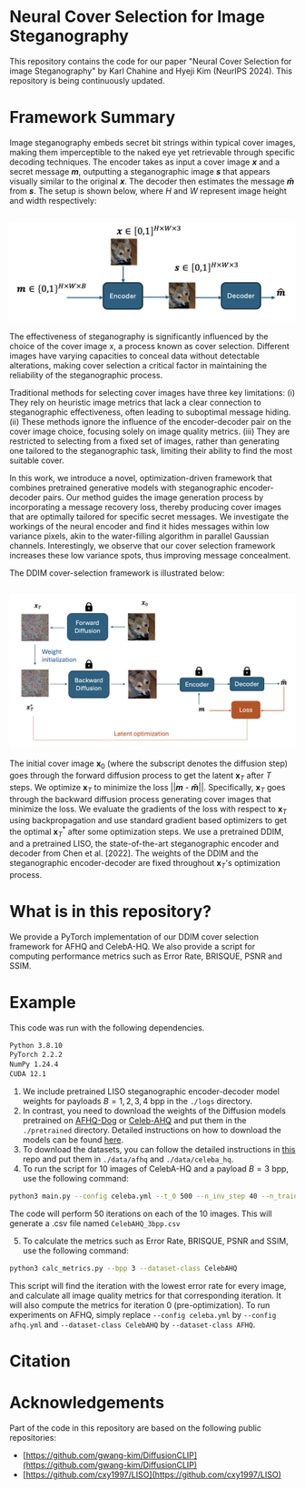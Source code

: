 # Neural Cover Selection for Image Steganography
This repository contains the code for our paper "Neural Cover Selection for image Steganography" by Karl Chahine and Hyeji Kim (NeurIPS 2024). This repository is being continuously updated.

# Framework Summary
Image steganography embeds secret bit strings within typical cover images, making them imperceptible to the naked eye yet retrievable through specific decoding techniques. The encoder takes as input a cover image ***x*** and a secret message ***m***, outputting a steganographic image ***s*** that appears visually similar to the original ***x***. The decoder then estimates the message ***m̂*** from ***s***. The setup is shown below, where _H_ and _W_ represent image height and width respectively:


<p style="margin-top: 30px;">
    <img src="steg_setup.png" alt="Model performance" width="600"/>
</p>

The effectiveness of steganography is significantly influenced by the choice of the cover image x, a process known as cover selection. Different images have varying capacities to conceal data without detectable alterations, making cover selection a critical factor in maintaining the reliability of the steganographic process.

Traditional methods for selecting cover images have three key limitations: (i) They rely on heuristic image metrics that lack a clear connection to steganographic effectiveness, often leading to suboptimal message hiding. (ii) These methods ignore the influence of the encoder-decoder pair on the cover image choice, focusing solely on image quality metrics. (iii) They are restricted to selecting from a fixed set of images, rather than generating one tailored to the steganographic task, limiting their ability to find the most suitable cover.

In this work, we introduce a novel, optimization-driven framework that combines pretrained generative models with steganographic encoder-decoder pairs. Our method guides the image generation process by incorporating a message recovery loss, thereby producing cover images that are optimally tailored for specific secret messages. We investigate the workings of the neural encoder and find it hides messages within low variance pixels, akin to the water-filling algorithm in parallel Gaussian channels. Interestingly, we observe that our cover selection framework increases these low variance spots, thus improving message concealment.

The DDIM cover-selection framework is illustrated below: 

<p style="margin-top: 30px;">
    <img src="DDIM_setup.png" alt="Model performance" width="600"/>
</p>

The initial cover image $\textbf{x}_0$ (where the subscript denotes the diffusion step) goes through the forward diffusion process to get the latent $\textbf{x}_T$ after _T_ steps. We optimize $\textbf{x}_T$ to minimize the loss ||***m*** - ***m̂***||. Specifically, $\textbf{x}_T$ goes through the backward diffusion process generating cover images that minimize the loss. We evaluate the gradients of the loss with respect to $\textbf{x}_T$ using backpropagation and use standard gradient based optimizers to get the optimal $\textbf{x}^*_T$ after some optimization steps. We use a pretrained DDIM, and a pretrained LISO, the state-of-the-art steganographic encoder and decoder from Chen et al. [2022]. The weights of the DDIM and the steganographic encoder-decoder are fixed throughout $\textbf{x}_T$'s optimization process.


# What is in this repository?
We provide a PyTorch implementation of our DDIM cover selection framework for AFHQ and CelebA-HQ. We also provide a script for computing performance metrics such as Error Rate, BRISQUE, PSNR and SSIM.

# Example
This code was run with the following dependencies.
```bash
Python 3.8.10
PyTorch 2.2.2
NumPy 1.24.4
CUDA 12.1

```
1. We include pretrained LISO steganographic encoder-decoder model weights for payloads $B=1,2,3,4$ bpp in the ```./logs``` directory.
2. In contrast, you need to download the weights of the Diffusion models pretrained on [AFHQ-Dog](https://arxiv.org/abs/1912.01865) or [Celeb-AHQ](https://arxiv.org/abs/1710.10196) and put them in the ```./pretrained``` directory. Detailed instructions on how to download the models can be found [here](https://github.com/gwang-kim/DiffusionCLIP).
3. To download the datasets, you can follow the detailed instructions in [this](https://github.com/gwang-kim/DiffusionCLIP) repo and put them in ```./data/afhq``` and ```./data/celeba_hq```.
4. To run the script for $10$ images of CelebA-HQ and a payload $B=3$ bpp, use the following command:

```bash
python3 main.py --config celeba.yml --t_0 500 --n_inv_step 40 --n_train_step 6 --n_test_step 40 --bpp 3 --dataset-class CelebAHQ --num-images 10
```
The code will perform 50 iterations on each of the 10 images. This will generate a .csv file named ```CelebAHQ_3bpp.csv```

5. To calculate the metrics such as Error Rate, BRISQUE, PSNR and SSIM, use the following command:
   
```bash
python3 calc_metrics.py --bpp 3 --dataset-class CelebAHQ
```
This script will find the iteration with the lowest error rate for every image, and calculate all image quality metrics for that corresponding iteration. It will also compute the metrics for iteration 0 (pre-optimization). To run experiments on AFHQ, simply replace ```--config celeba.yml``` by ```--config afhq.yml``` and ```--dataset-class CelebAHQ``` by ```--dataset-class AFHQ```.

# Citation

# Acknowledgements
Part of the code in this repository are based on the following public repositories:

- [https://github.com/gwang-kim/DiffusionCLIP](https://github.com/gwang-kim/DiffusionCLIP)
- [https://github.com/cxy1997/LISO](https://github.com/cxy1997/LISO)

 


